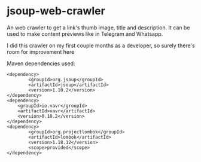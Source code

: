 # jsoup-web-crawler
An web crawler to get a link's thumb image, title and description. It can be used to make content previews like in Telegram and Whatsapp.

I did this crawler on my first couple months as a developer, so surely there's room for improvement here

Maven dependencies used:

```
<dependency>
		<groupId>org.jsoup</groupId>
		<artifactId>jsoup</artifactId>
		<version>1.10.2</version>
</dependency>
<dependency>
    <groupId>io.vavr</groupId>
    <artifactId>vavr</artifactId>
    <version>0.10.2</version>
</dependency>
<dependency>
		<groupId>org.projectlombok</groupId>
		<artifactId>lombok</artifactId>
		<version>1.18.12</version>
		<scope>provided</scope>
</dependency>
```
